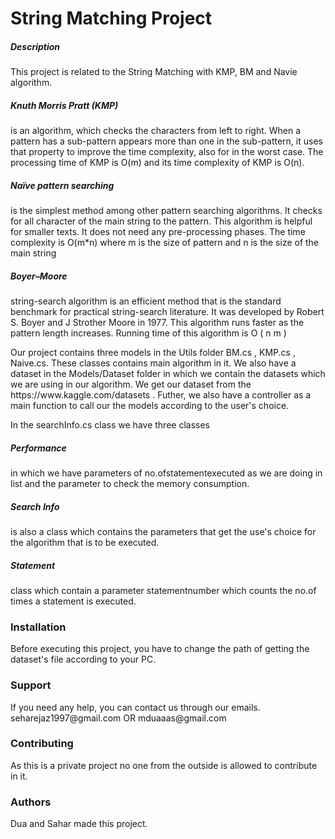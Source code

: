 ﻿<!DOCTYPE html>
<html>
<head>
    <meta charset="utf-8" />
    <h1>String Matching Project</h1>
</head>
<body>
<h5>Description</h5>
<p>This project is related to the String Matching with KMP, BM and Navie algorithm.</p>
<p><h5> Knuth Morris Pratt (KMP)</h5> is an algorithm, which checks the characters from left to right.
When a pattern has a sub-pattern appears more than one in the sub-pattern, 
it uses that property to improve the
time complexity, also for in the worst case. The processing time of KMP is O(m) and 
its time complexity of KMP is O(n).</p>
<p> <h5>Naïve pattern searching</h5>is the simplest method among other pattern searching algorithms. 
It checks for all character of the main string to the pattern.
This algorithm is helpful for smaller texts. It does not need any pre-processing phases.
The time complexity is O(m*n) where m is the size of pattern and n is the size 
of the main string</p>
<p><h5>
Boyer–Moore 
</h5>
 string-search algorithm is an efficient method 
 that is the standard benchmark for practical string-search literature. 
 It was developed by Robert S. Boyer and J Strother Moore in 1977.
 This algorithm runs faster as the pattern length increases.
 Running time of this algorithm is O ( n m )
</p>
<p>Our project contains three models in the Utils folder BM.cs , KMP.cs , Naive.cs. 
These classes contains main algorithm in it. 
We also have a dataset in the Models/Dataset folder in which we contain the datasets 
which we are using in our algorithm. We get our dataset from the https://www.kaggle.com/datasets 
. Futher, we also have a controller as a main function to call our the models according 
to the user's choice. </p>
<p> In the searchInfo.cs class we have three classes <h5>Performance</h5> in which we 
have parameters of no.ofstatementexecuted as we are doing in list and the parameter to check the memory consumption.
<h5>Search Info</h5> is also a class which contains the parameters that get the use's choice for the algorithm that is to be executed.
<h5>Statement</h5> class which contain a parameter statementnumber which counts the no.of times a statement is executed.

</p>
<h3>Installation</h3>
<p>Before executing this project, you have to change the path of getting the dataset's file according to your PC.</p>
<h3>Support</h3>
<p>If you need any help, you can contact us through our emails.
seharejaz1997@gmail.com OR 
mduaaas@gmail.com
</p>
<h3>Contributing</h3>
<p>As this is a private project no one from the outside is allowed to contribute in it.</p>
<h3>Authors</h3>
<p>Dua and Sahar made this project.</p>
</body>
</html>
